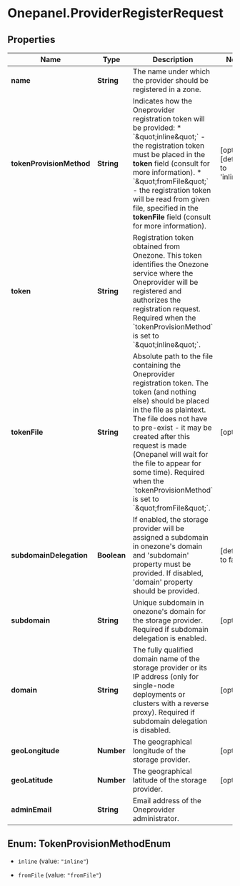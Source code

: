 # Onepanel.ProviderRegisterRequest

## Properties
Name | Type | Description | Notes
------------ | ------------- | ------------- | -------------
**name** | **String** | The name under which the provider should be registered in a zone.  | 
**tokenProvisionMethod** | **String** | Indicates how the Oneprovider registration token will be provided: * &#x60;\&quot;inline\&quot;&#x60; - the registration token must be placed in the **token**   field (consult for more information). * &#x60;\&quot;fromFile\&quot;&#x60; - the registration token will be read from given file,   specified in the **tokenFile** field (consult for more information).  | [optional] [default to &#39;inline&#39;]
**token** | **String** | Registration token obtained from Onezone. This token identifies the Onezone service where the Oneprovider will be registered and authorizes the registration request. Required when the &#x60;tokenProvisionMethod&#x60; is set to &#x60;\&quot;inline\&quot;&#x60;.  | 
**tokenFile** | **String** | Absolute path to the file containing the Oneprovider registration token. The token (and nothing else) should be placed in the file as plaintext. The file does not have to pre-exist - it may be created after this request is made (Onepanel will wait for the file to appear for some time). Required when the &#x60;tokenProvisionMethod&#x60; is set to &#x60;\&quot;fromFile\&quot;&#x60;.  | [optional] 
**subdomainDelegation** | **Boolean** | If enabled, the storage provider will be assigned a subdomain in onezone&#39;s domain and &#39;subdomain&#39; property must be provided. If disabled, &#39;domain&#39; property should be provided.  | [default to false]
**subdomain** | **String** | Unique subdomain in onezone&#39;s domain for the storage provider. Required if subdomain delegation is enabled.  | [optional] 
**domain** | **String** | The fully qualified domain name of the storage provider or its IP address (only for single-node deployments or clusters with a reverse proxy). Required if subdomain delegation is disabled.  | [optional] 
**geoLongitude** | **Number** | The geographical longitude of the storage provider.  | [optional] 
**geoLatitude** | **Number** | The geographical latitude of the storage provider.  | [optional] 
**adminEmail** | **String** | Email address of the Oneprovider administrator. | 


<a name="TokenProvisionMethodEnum"></a>
## Enum: TokenProvisionMethodEnum


* `inline` (value: `"inline"`)

* `fromFile` (value: `"fromFile"`)




